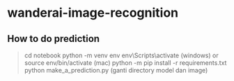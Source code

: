 # wanderai-image-recognition

## How to do prediction

> cd notebook
> python -m venv env
> env\Scripts\activate (windows) or source env/bin/activate (mac)
> python -m pip install -r requirements.txt
> python make_a_prediction.py (ganti directory model dan image)